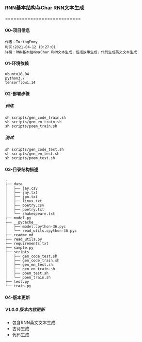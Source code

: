 ### RNN基本结构与Char RNN文本生成

===========================
#### 00-项目信息
```
作者：TuringEmmy
时间:2021-04-12 10:27:01
详情：RNN基本结构与Char RNN文本生成，包括故事生成，代码生成英文文本生成
```
#### 01-环境依赖
```
ubuntu18.04
python3.7
tensorflow1.14
```
#### 02-部署步骤
##### 训练

```
sh scripts/gen_code_train.sh    
sh scripts/gen_en_train.sh    
sh scripts/poem_train.sh

```

##### 测试
```
sh scripts/gen_code_test.sh
sh scripts/gen_en_test.sh
sh scripts/poem_test.sh
```

#### 03-目录结构描述
```
.
├── data
│   ├── jay.csv
│   ├── jay.txt
│   ├── jpn.txt
│   ├── linux.txt
│   ├── poetry.csv
│   ├── poetry.txt
│   └── shakespeare.txt
├── model.py
├── __pycache__
│   ├── model.cpython-36.pyc
│   └── read_utils.cpython-36.pyc
├── readme.md
├── read_utils.py
├── requirements.txt
├── sample.py
├── scripts
│   ├── gen_code_test.sh
│   ├── gen_code_train.sh
│   ├── gen_en_test.sh
│   ├── gen_en_train.sh
│   ├── poem_test.sh
│   └── poem_train.sh
├── test.py
└── train.py
```


#### 04-版本更新
##### V1.0.0 版本内容更新
- 包含RNN英文文本生成
- 古诗生成
- 代码生成